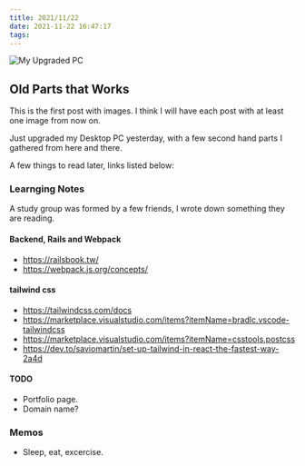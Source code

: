 ```yaml
---
title: 2021/11/22
date: 2021-11-22 16:47:17
tags:
---
```


![My Upgraded PC](2021-11-22_img01.jpg)

## Old Parts that Works

This is the first post with images. I think I will have each post with at least one image from now on.

Just upgraded my Desktop PC yesterday, with a few second hand parts I gathered from here and there.

A few things to read later, links listed below:

### Learnging Notes

A study group was formed by a few friends, I wrote down something they are reading.

#### Backend, Rails and Webpack

- https://railsbook.tw/
- https://webpack.js.org/concepts/

#### tailwind css

- https://tailwindcss.com/docs
- https://marketplace.visualstudio.com/items?itemName=bradlc.vscode-tailwindcss
- https://marketplace.visualstudio.com/items?itemName=csstools.postcss
- https://dev.to/saviomartin/set-up-tailwind-in-react-the-fastest-way-2a4d

#### TODO

- Portfolio page.
- Domain name?

### Memos

- Sleep, eat, excercise.
